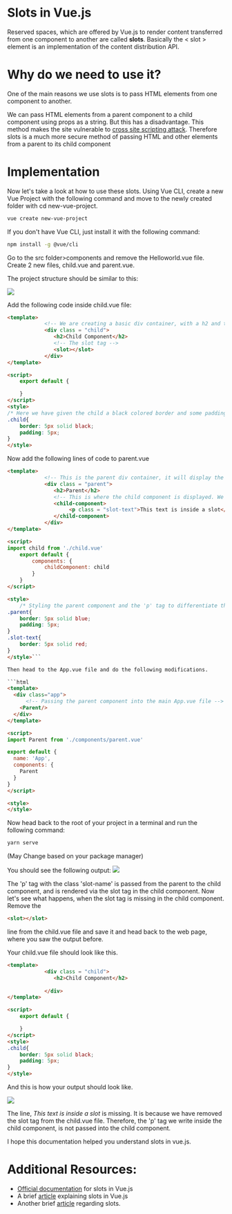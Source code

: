 # Slots in Vue.js
Reserved spaces, which are offered by Vue.js to render content transferred from one component to another are called **slots**. Basically the < slot > element is an implementation of the content distribution API.
# Why do we need to use it?
One of the main reasons we use slots is to pass HTML elements from one component to another.

We can pass HTML elements from a parent component to a child component using props as a string. But this has a disadvantage. This method makes the site vulnerable to [cross site scripting attack](https://owasp.org/www-community/attacks/xss/). Therefore slots is a much more secure method of passing HTML and other elements from a parent to its child component

# Implementation
Now let's take a look at how to use these slots. Using Vue CLI, create a new Vue Project with the following command and move to the newly created folder with cd new-vue-project.
```bash
vue create new-vue-project
```
If you don't have Vue CLI, just install it with the following command:
```bash
npm install -g @vue/cli
```

Go to the src folder>components and remove the Helloworld.vue file. Create 2 new files, child.vue and parent.vue.

The project structure should be similar to this:

![](./assets/slotsStruct.png)

Add the following code inside child.vue file:
```html
<template>
            <!-- We are creating a basic div container, with a h2 and the slot tag -->
            <div class = "child">
               <h2>Child Component</h2>
               <!-- The slot tag -->
               <slot></slot>
            </div>
</template>

<script>
    export default {

    }
</script>
<style>
/* Here we have given the child a black colored border and some padding to differentiate it from other components */
.child{
    border: 5px solid black;
    padding: 5px;
}
</style>


```
Now add the following lines of code to parent.vue
```html
<template>
            <!-- This is the parent div container, it will display the child component. -->
            <div class = "parent">
               <h2>Parent</h2>
               <!-- This is where the child component is displayed. We are passing the 'p' tag into the child component from the parent component which will be shown with the help of the slot tag -->
               <child-component>
                    <p class = "slot-text">This text is inside a slot</p>
               </child-component>
            </div>
</template>

<script>
import child from './child.vue'
    export default {
        components: {
            childComponent: child
        }
    }
</script>

<style>
    /* Styling the parent component and the 'p' tag to differentiate them */
.parent{
    border: 5px solid blue;
    padding: 5px;
}
.slot-text{
    border: 5px solid red;
}
</style>```

Then head to the App.vue file and do the following modifications.

```html
<template>
  <div class="app">
      <!-- Passing the parent component into the main App.vue file -->
    <Parent/>
  </div>
</template>

<script>
import Parent from './components/parent.vue'

export default {
  name: 'App',
  components: {
    Parent
  }
}
</script>

<style>
</style>

```
Now head back to the root of your project in a terminal and run the following command:
```bash
yarn serve 
```
(May Change based on your package manager)

You should see the following output:
![](./assets/slotsOutput.png)

The 'p' tag with the class 'slot-name' is passed from the parent to the child component, and is rendered via the slot tag in the child component. Now let's see what happens, when the slot tag is missing in the child component. Remove the 
```html 
<slot></slot>
``` 
line from the child.vue file and save it and head back to the web page, where you saw the output before. 

Your child.vue file should look like this.
```html
<template>
            <div class = "child">
               <h2>Child Component</h2>
               
            </div>
</template>

<script>
    export default {

    }
</script>
<style>
.child{
    border: 5px solid black;
    padding: 5px;
}
</style>
```

And this is how your output should look like.

![](./assets/slotsOutput2.png)

The line, *This text is inside a slot* is missing. It is because we have removed the slot tag from the child.vue file. Therefore, the 'p' tag we write inside the child component, is not passed into the child component. 

I hope this documentation helped you understand slots in vue.js.

# Additional Resources:
- [Official documentation](https://vuejs.org/v2/guide/components-slots.html) for slots in Vue.js
- A brief [article](https://medium.com/@aliafsah1988/what-are-slots-in-vue-js-and-when-we-should-use-them-5e3012963377) explaining slots in Vue.js
- Another brief [article](https://www.digitalocean.com/community/tutorials/vuejs-component-slots) regarding slots.